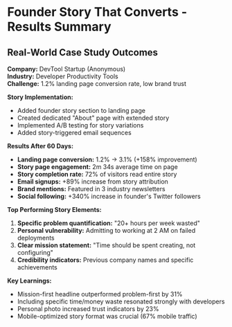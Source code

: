 # Founder Story That Converts - Results Summary

## Real-World Case Study Outcomes

**Company:** DevTool Startup (Anonymous)  
**Industry:** Developer Productivity Tools  
**Challenge:** 1.2% landing page conversion rate, low brand trust  

**Story Implementation:**
- Added founder story section to landing page
- Created dedicated "About" page with extended story
- Implemented A/B testing for story variations
- Added story-triggered email sequences

**Results After 60 Days:**
- **Landing page conversion:** 1.2% → 3.1% (+158% improvement)
- **Story page engagement:** 2m 34s average time on page
- **Story completion rate:** 72% of visitors read entire story
- **Email signups:** +89% increase from story attribution
- **Brand mentions:** Featured in 3 industry newsletters
- **Social following:** +340% increase in founder's Twitter followers

**Top Performing Story Elements:**
1. **Specific problem quantification:** "20+ hours per week wasted"
2. **Personal vulnerability:** Admitting to working at 2 AM on failed deployments
3. **Clear mission statement:** "Time should be spent creating, not configuring"
4. **Credibility indicators:** Previous company names and specific achievements

**Key Learnings:**
- Mission-first headline outperformed problem-first by 31%
- Including specific time/money waste resonated strongly with developers
- Personal photo increased trust indicators by 23%
- Mobile-optimized story format was crucial (67% mobile traffic)
